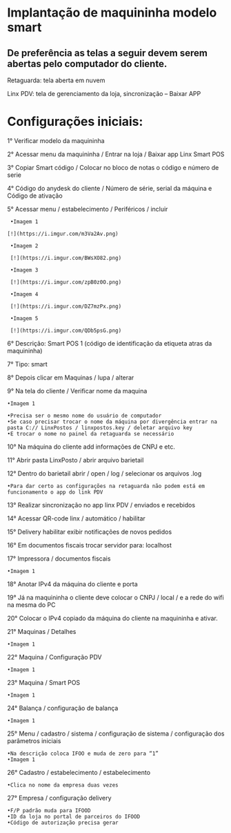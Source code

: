 # Implantação de maquininha modelo smart

## De preferência as telas a seguir devem serem abertas pelo computador do cliente.
Retaguarda: tela aberta em nuvem

Linx PDV: tela de gerenciamento da loja, sincronização – Baixar APP

# Configurações iniciais: 
1° Verificar modelo da maquininha

2° Acessar menu da maquininha / Entrar na loja / Baixar app Linx Smart POS

3° Copiar Smart código / Colocar no bloco de notas o código e número de serie

4° Código do anydesk do cliente / Número de série, serial da máquina e Código de ativação

5° Acessar menu / estabelecimento / Periféricos / incluir

     •Imagem 1

    [!](https://i.imgur.com/m3Va2Av.png)

     •Imagem 2

     [!](https://i.imgur.com/BWsXO82.png)

     •Imagem 3

     [!](https://i.imgur.com/zpB0z0O.png)

     •Imagem 4

     [!](https://i.imgur.com/DZ7mzPx.png)

     •Imagem 5

     [!](https://i.imgur.com/QDb5psG.png)

6° Descrição: Smart POS 1 (código de identificação da etiqueta atras da maquininha)

7° Tipo: smart

8° Depois clicar em Maquinas / lupa / alterar

9° Na tela do cliente / Verificar nome da maquina 

    •Imagem 1
 
    •Precisa ser o mesmo nome do usuário de computador
    •Se caso precisar trocar o nome da máquina por divergência entrar na pasta C:// LinxPostos / linxpostos.key / deletar arquivo key
    •E trocar o nome no painel da retaguarda se necessário

10° Na máquina do cliente add informações de CNPJ e etc.

11° Abrir pasta LinxPosto / abrir arquivo barietail

12° Dentro do barietail abrir / open / log / selecionar os arquivos .log

    •Para dar certo as configurações na retaguarda não podem está em funcionamento o app do link PDV
	
13° Realizar sincronização no app linx PDV / enviados e recebidos

14° Acessar QR-code linx / automático / habilitar

15° Delivery habilitar exibir notificações de novos pedidos

16° Em documentos fiscais trocar servidor para: localhost

17° Impressora / documentos fiscais

    •Imagem 1
 
18° Anotar IPv4 da máquina do cliente e porta

19° Já na maquininha o cliente deve colocar o CNPJ / local / e a rede do wifi na mesma do PC

20° Colocar o IPv4 copiado da máquina do cliente na maquininha e ativar.

21° Maquinas / Detalhes 

    •Imagem 1
 
22° Maquina / Configuração PDV

    •Imagem 1
 

23° Maquina / Smart POS

    •Imagem 1
 
24° Balança / configuração de balança

    •Imagem 1
 
25° Menu / cadastro / sistema / configuração de sistema / configuração dos parâmetros iniciais

    •Na descrição coloca IFOO e muda de zero para “1”
    •Imagem 1
 


26° Cadastro / estabelecimento / estabelecimento

    •Clica no nome da empresa duas vezes

27° Empresa / configuração delivery

    •F/P padrão muda para IFOOD
    •ID da loja no portal de parceiros do IFOOD
    •Código de autorização precisa gerar
